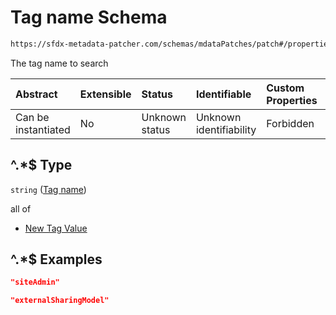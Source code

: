 # Tag name Schema

```txt
https://sfdx-metadata-patcher.com/schemas/mdataPatches/patch#/properties/replace/patternProperties/^.*$
```

The tag name to search

| Abstract            | Extensible | Status         | Identifiable            | Custom Properties | Additional Properties | Access Restrictions | Defined In                                                            |
| :------------------ | :--------- | :------------- | :---------------------- | :---------------- | :-------------------- | :------------------ | :-------------------------------------------------------------------- |
| Can be instantiated | No         | Unknown status | Unknown identifiability | Forbidden         | Allowed               | none                | [patch.schema.json*](../out/patch.schema.json "open original schema") |

## ^.\*$ Type

`string` ([Tag name](patch-properties-replace-tag-value-by-name-patternproperties-tag-name.md))

all of

*   [New Tag Value](patch-properties-replace-tag-value-by-name-patternproperties-tag-name-allof-new-tag-value.md "check type definition")

## ^.\*$ Examples

```json
"siteAdmin"
```

```json
"externalSharingModel"
```
